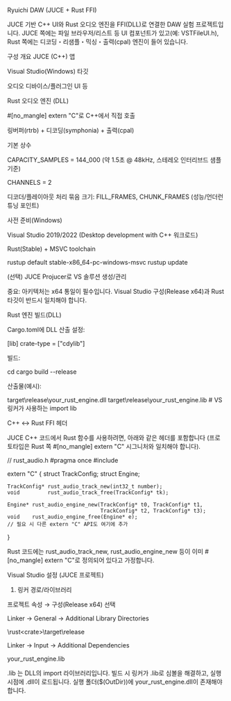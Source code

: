 Ryuichi DAW (JUCE + Rust FFI)

JUCE 기반 C++ UI와 Rust 오디오 엔진을 FFI(DLL)로 연결한 DAW 실험 프로젝트입니다.
JUCE 쪽에는 파일 브라우저/리스트 등 UI 컴포넌트가 있고(예: VSTFileUI.h), Rust 쪽에는 디코딩・리샘플・믹싱・출력(cpal) 엔진이 들어 있습니다.

구성 개요
JUCE (C++) 앱

Visual Studio(Windows) 타깃

오디오 디바이스/플러그인 UI 등

Rust 오디오 엔진 (DLL)

#[no_mangle] extern "C"로 C++에서 직접 호출

링버퍼(rtrb) + 디코딩(symphonia) + 출력(cpal)

기본 상수

CAPACITY_SAMPLES = 144_000 (약 1.5초 @ 48kHz, 스테레오 인터리브드 샘플 기준)

CHANNELS = 2

디코더/플레이아웃 처리 묶음 크기: FILL_FRAMES, CHUNK_FRAMES (성능/언더런 튜닝 포인트)

사전 준비(Windows)

Visual Studio 2019/2022 (Desktop development with C++ 워크로드)

Rust(Stable) + MSVC toolchain

rustup default stable-x86_64-pc-windows-msvc
rustup update


(선택) JUCE Projucer로 VS 솔루션 생성/관리

중요: 아키텍처는 x64 통일이 필수입니다. Visual Studio 구성(Release x64)과 Rust 타깃이 반드시 일치해야 합니다.

Rust 엔진 빌드(DLL)

Cargo.toml에 DLL 산출 설정:

[lib]
crate-type = ["cdylib"]


빌드:

cd <rust-crate-root>
cargo build --release


산출물(예시):

target\release\your_rust_engine.dll
target\release\your_rust_engine.lib   # VS 링커가 사용하는 import lib

C++ ↔ Rust FFI 헤더

JUCE C++ 코드에서 Rust 함수를 사용하려면, 아래와 같은 헤더를 포함합니다
(프로토타입은 Rust 쪽 #[no_mangle] extern "C" 시그니처와 일치해야 합니다).

// rust_audio.h
#pragma once
#include <cstdint>

extern "C" {
    struct TrackConfig;
    struct Engine;

    TrackConfig* rust_audio_track_new(int32_t number);
    void         rust_audio_track_free(TrackConfig* tk);

    Engine* rust_audio_engine_new(TrackConfig* t0, TrackConfig* t1,
                                  TrackConfig* t2, TrackConfig* t3);
    void    rust_audio_engine_free(Engine* e);
    // 필요 시 다른 extern "C" API도 여기에 추가
}


Rust 코드에는 rust_audio_track_new, rust_audio_engine_new 등이 이미 #[no_mangle] extern "C"로 정의되어 있다고 가정합니다.

Visual Studio 설정 (JUCE 프로젝트)
1) 링커 경로/라이브러리

프로젝트 속성 → 구성(Release x64) 선택

Linker → General → Additional Library Directories

<repo>\rust\<crate>\target\release


Linker → Input → Additional Dependencies

your_rust_engine.lib


.lib 는 DLL의 import 라이브러리입니다. 빌드 시 링커가 .lib로 심볼을 해결하고, 실행 시점에 .dll이 로드됩니다. 실행 폴더($(OutDir))에 your_rust_engine.dll이 존재해야 합니다.
